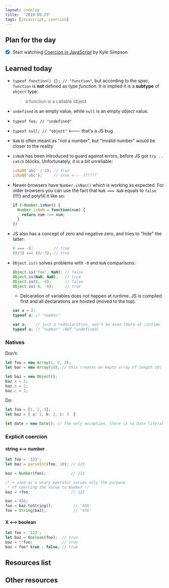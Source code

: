 ```yaml
---
layout: codelog
title:  "2019-05-23"
tags: [javascript, coercion]
---
```


## Plan for the day

- [x] Start watching [Coercion in JavaScript](https://frontendmasters.com/courses/javascript-coercion/) by Kyle Simpson

## Learned today

- `typeof function() {}; // "function"`, but according to the spec, `function` is **not** defined as type *function*. It is implied it is a **subtype** of `object` type:

  > a function is a callable object

- `undefined` is an empty value, while `null` is an empty *object* value.

- `typeof foo; // "undefined"`
- `typeof null; // "object"` <--- that's a JS bug
- `NaN` is often meant as "not a number", but "invalid number" would be closer to the reality
- `isNaN` has been introduced to guard against errors, before JS got `try .. catch` blocks. Unfortunately, it is a *bit* unreliable:

  ```javascript
  isNaN('abc' / 2); // true
  isNaN('abc');     // true <--- ??????
  ```

- Newer browsers have `Number.isNan()` which is working as expected. For older browsers you can use the fact that `NaN === NaN` equals to `false` (!!!!) and polyfill it like so:

  ```javascript
  if (~Number.isNan() {
    Number.isNaN = function(num) {
      return num !== num;
    }
  })
  ```

- JS also has a concept of zero and negative zero, and tries to "hide" the latter:

  ```javascript
  0 === -0;         // true
  (0/3) === (0/-3); // true
  ```

- `Object.is()` solves problems with `-0` and `NaN` comparisons:

  ```javascript
  Object.is('foo', NaN); // false
  Object.is(NaN, NaN);   // true
  Object.is(0, -0);      // false
  Object.is(-0, -0);     // true
  ```

  - Delcaration of variables does not happen at runtime. JS is compiled first and all declarations are hoisted (moved to the top).

  ```javascript
  var a = 2;
  typeof a; // "number"

  var a;    // just a redeclaration, won't be even there at runtime
  typeof a; // "number" (NOT "undefined)
  ```

### Natives

Don't:

```javascript
let foo = new Array(1, 2, 3);
let bar = new Array(10); // this creates an empty array of length 10!

let baz = new Object();
baz.a = 1;
baz.b = 2;
baz.c = 3;
```

Do:

```javascript
let foo = [1, 2, 3];
let baz = { a: 1, b: 2, c: 3  }

let date = new Date(); // the only exception, there is no Date literal
```

### Explicit coercion

#### string <--> number

```javascript
let foo = '123';
let baz = parseInt(foo, 10); // 123

baz = Number(foo);           // 123

/* + used as a unary operator serves only the purpose
 * of coercing the value to Number */
baz = +foo;                  // 123

baz = 456;
foo = baz.toString();         // '456'
foo = String(baz);            // '456'
```

#### X <--> boolean

```javascript
let foo = '123';
let baz = Boolean(foo);  // true
baz = !!foo;             // true
baz = foo? true : false; // true
```

## Resources list

## Other resources